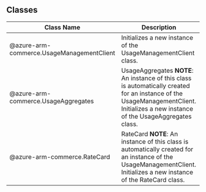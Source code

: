 ## Classes
| Class Name | Description |
|---|---|
| @azure-arm-commerce.UsageManagementClient |Initializes a new instance of the UsageManagementClient class.|
| @azure-arm-commerce.UsageAggregates |UsageAggregates __NOTE__: An instance of this class is automatically created for an instance of the UsageManagementClient. Initializes a new instance of the UsageAggregates class.|
| @azure-arm-commerce.RateCard |RateCard __NOTE__: An instance of this class is automatically created for an instance of the UsageManagementClient. Initializes a new instance of the RateCard class.|
